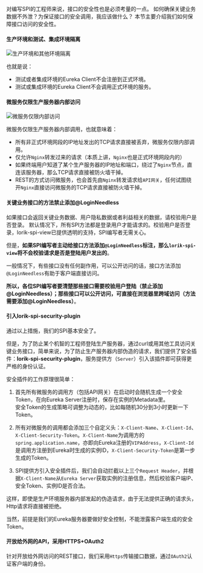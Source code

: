 <!-- toc -->
对编写SPI的工程师来说，接口的安全性也是必须考量的一点。
如何确保关键业务数据不外泄？为保证接口的安全调用，我应该做什么？
本节主要介绍我们如何保障接口访问的安全性。 
 
#### 生产环境和测试、集成环境隔离
![生产环境和其他环境隔离]({{book.imagePath}}/parts/chapter2/images/enviroment-isolation.png)

也就是说：
* 测试或者集成环境的Eureka Client不会注册到正式环境。
* 测试或集成环境的Eureka Client不会调用正式环境的服务。

#### 微服务仅限生产服务器内部访问
![微服务仅限内部访问]({{book.imagePath}}/parts/chapter2/images/internal-call.png)

微服务仅限生产服务器内部调用，也就意味着：
*  所有非正式环境网段的IP地址发出的TCP请求直接被丢弃，微服务仅限内部调用。
*  仅允许`Nginx`转发过来的请求（本质上讲，`Nginx`也是正式环境网段内的）
*  如果终端用户知道了某个生产服务器的IP地址和端口，绕过了`Nginx`节点，直连该服务器，那么TCP请求直接被防火墙干掉。
*  REST的方式访问微服务，也会首先由`Nginx`转发请求给`API网关`，任何试图绕开`Nginx`直接访问微服务的TCP请求直接被防火墙干掉。

#### 关键业务接口的方法禁止添加@LoginNeedless
如果接口会返回关键业务数据、用户隐私数据或者利益相关的数据，请校验用户是否登录。 默认情况下，所有SPI方法都是登录用户才能请求的。校验用户是否登录，lorik-spi-view已提供透明的支持，SPI编写者无需关心。

但是，**如果SPI编写者主动给接口方法添加```@LoginNeedless```标注，那么`lorik-spi-view`将不会校验请求是否是登陆用户发出的**。

一般情况下，有些接口没有任何副作用，可以公开访问的话，接口方法添加`@LoginNeedless`有助于客户端直接访问。

**所以，各位SPI编写者要清楚那些接口需要校验用户登陆（禁止添加@LoginNeedless）；那些接口可以公开访问，可直接在浏览器里跨域访问（方法需要添加@LoginNeedless）**。

#### 引入lorik-spi-security-plugin
通过以上措施，我们的SPI基本安全了。

但是，为了防止某个机智的工程师登陆生产服务器，通过curl或用其他工具访问关键业务接口，简单来说，为了防止生产服务器内部伪造的请求，我们提供了安全插件：**lorik-spi-security-plugin**，服务提供方（`Server`）引入该插件即可获得更严格的身份认证。

安全插件的工作原理很简单：
1. 首先所有微服务的调用方（包括API网关）在启动时会随机生成一个安全Token，在向Eureka Server注册时，保存在实例的Metadata里。  
 安全Token的生成策略可调整为动态的，比如每随机30分到3小时更新一下Token。  

2. 所有对微服务的调用都会添加三个自定义头：`X-Client-Name`、`X-Client-Id`、`X-Client-Security-Token`。`X-Client-Name`为调用方的`spring.application.name`，亦即向Eureka注册的`VIPAddress`，`X-Client-Id`是调用方注册到Eureka时生成的实例ID，`X-Client-Security-Token`是第一步生成的Token。
3. SPI提供方引入安全插件后，我们会自动拦截以上三个`Request Header`，并根据`X-Client-Name`从`Eureka Server`获取实例的注册信息，然后校验客户端IP、安全Token、实例ID是否合法。

这样，即使是生产环境服务器内部发起的伪造请求，由于无法提供正确的请求头，Http请求将直接被拒绝。

当然，前提是我们的Eureka服务器要做好安全控制，不能泄露客户端生成的安全Token。


#### 开放给外网的API，采用HTTPS+OAuth2
针对开放给外网访问的REST接口，我们采用`Https`传输接口数据，通过`OAuth2`认证客户端的身份。








